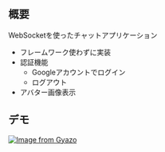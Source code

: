 ## 概要
WebSocketを使ったチャットアプリケーション
- フレームワーク使わずに実装
- 認証機能
  - Googleアカウントでログイン
  - ログアウト
- アバター画像表示

## デモ
[![Image from Gyazo](https://i.gyazo.com/2824c947777613ebec2c370edf68cf98.png)](https://gyazo.com/2824c947777613ebec2c370edf68cf98)
